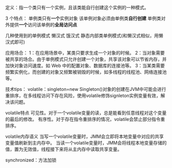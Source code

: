 定义：指一个类只有一个实例，且该类能自行创建这个实例的一种模式。

3 个特点：
单例类只有**一个**实例对象
该单例对象必须由单例类**自行创建**
单例类对外提供**一个**访问该单例的**全局访问点**

几种使用到的单例模式
懒汉式
饿汉式
静态内部类单例模式(和懒汉式相似，用懒汉式即可)

应用场合：
1：在应用场景中，某类只要求生成一个对象的时候。
2：当对象需要被共享的场合。由于单例模式只允许创建一个对象，共享该对象可以节省内存，并加快对象访问速度。如 Web 中的配置对象、数据库的连接池等。
3：当某类需要频繁实例化，而创建的对象又频繁被销毁的时候，如多线程的线程池、网络连接池等。

技术tips：
volatile：singleton=new Singleton()对象的创建在JVM中可能会进行重排序，在多线程访问下存在风险，使用volatile修饰signleton实例变量有效，解决该问题。

volatile特点
可见性。对于一个volatile变量的读，总是能看到任意线程对这个变量的最后的修改。
有序性。对于存在指令重排序的情况，volatile会禁止部分指令重排序。

volatile内存语义
当写一个volatile变量时，JMM会立即将本地变量中对应的共享变量值刷新到主内存中。
当读一个volatile变量时，JMM会将线程本地变量存储的值，置为无效值，线程接下来将从主内存中读取共享变量。

synchronized：方法加锁